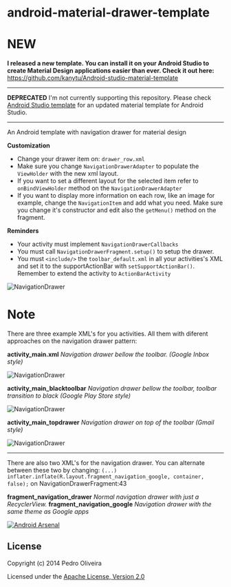 android-material-drawer-template
================================

**NEW**
=======
**I released a new template. You can install it on your Android Studio to create Material Design applications easier than ever. Check it out here:**  https://github.com/kanytu/Android-studio-material-template

---
**DEPRECATED**
I'm not currently supporting this repository. Please check [Android Studio template](https://github.com/kanytu/Android-studio-material-template) for an updated material template for Android Studio.

----------


An Android template with navigation drawer for material design

**Customization**

 - Change your drawer item on: `drawer_row.xml`
 - Make sure you change `NavigationDrawerAdapter` to populate the `ViewHolder` with the new xml layout.
 - If you want to set a different layout for the selected item refer to `onBindViewHolder` method on the `NavigationDrawerAdapter`
 - If you want to display more information on each row, like an image for example, change the `NavigationItem` and add what you need. Make sure you change it's constructor and edit also the `getMenu()` method on the fragment.


**Reminders**

 - Your activity must implement `NavigationDrawerCallbacks`
 - You must call `NavigationDrawerFragment.setup()` to setup the drawer.
 - You must `<include/>` the `toolbar_default.xml` in all your activities's XML and set it to the supportActionBar with `setSupportActionBar()`. Remember to extend the activity to `ActionBarActivity`



![NavigationDrawer](https://raw.githubusercontent.com/kanytu/android-material-drawer-template/master/screenshots/screenshot1.gif)


**Note**
=

There are three example XML's for you activities. All them with diferent approaches on the navigation drawer pattern:


**activity_main.xml** *Navigation drawer bellow the toolbar. (Google Inbox style)*

![NavigationDrawer](https://raw.githubusercontent.com/kanytu/android-material-drawer-template/master/screenshots/drawer_bellow.gif)


**activity_main_blacktoolbar** *Navigation drawer bellow the toolbar, toolbar transition to black (Google Play Store style)*

![NavigationDrawer](https://raw.githubusercontent.com/kanytu/android-material-drawer-template/master/screenshots/playstore_style.gif)


**activity_main_topdrawer** *Navigation drawer on top of the toolbar (Gmail style)*

![NavigationDrawer](https://raw.githubusercontent.com/kanytu/android-material-drawer-template/master/screenshots/drawer_over_toolbar.gif)


---
There are also two XML's for the navigation drawer. You can alternate between these two by changing: `(...) inflater.inflate(R.layout.fragment_navigation_google, container, false);` on NavigationDrawerFragment:43


**fragment_navigation_drawer** *Normal navigation drawer with just a RecyclerView.*
**fragment_navigation_google** *Navigation drawer with the same theme as Google apps*



[![Android Arsenal](https://img.shields.io/badge/Android%20Arsenal-android--material--drawer--template-brightgreen.svg?style=flat)](https://android-arsenal.com/details/3/1096)


## License
Copyright (c) 2014 Pedro Oliveira

Licensed under the [Apache License, Version 2.0](http://www.apache.org/licenses/LICENSE-2.0.html)
